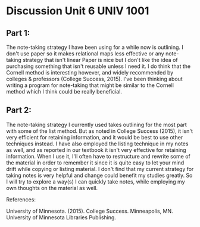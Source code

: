 
# Discussion Unit 6 UNIV 1001

## Part 1:
The note-taking strategy I have been using for a while now is outlining. I don't use paper so it makes relational maps less effective or any note-taking strategy that isn't linear Paper is nice but I don't like the idea of purchasing something that isn't reusable unless I need it. I do think that the Cornell method is interesting however, and widely recommended by colleges & professors (College Success, 2015). I've been thinking about writing a program for note-taking that might be similar to the Cornell method which I think could be really beneficial.

## Part 2:
The note-taking strategy I currently used takes outlining for the most part with some of the list method. But as noted in College Success (2015), it isn't very efficient for retaining information, and it would be best to use other techniques instead. I have also employed the listing technique in my notes as well, and as reported in our textbook it isn't very effective for retaining information. When I use it, I'll often have to restructure and rewrite some of the material in order to remember it since it is quite easy to let your mind drift while copying or listing material. I don't find that my current strategy for taking notes is very helpful and change could benefit my studies greatly. So I will try to explore a way(s) I can quickly take notes, while employing my own thoughts on the material as well.

References:

University of Minnesota. (2015). College Success. Minneapolis, MN. University of Minnesota Libraries Publishing.